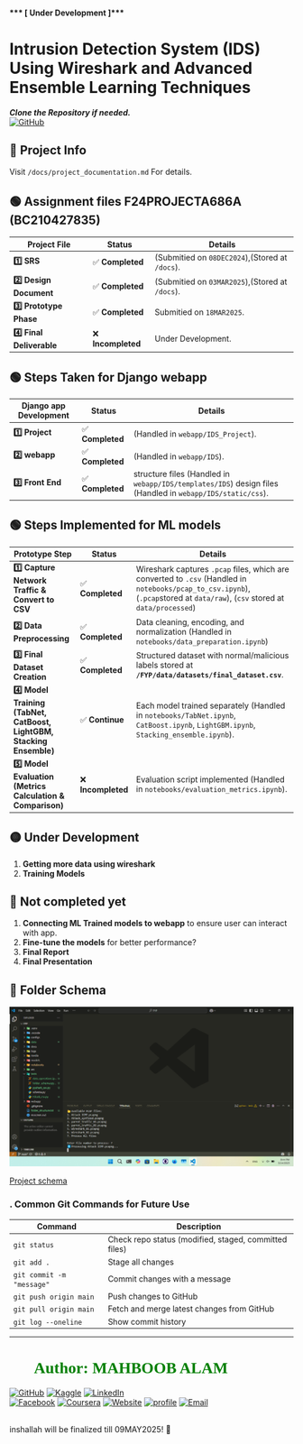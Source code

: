 #### ***  [ Under Development ]***
# **Intrusion Detection System (IDS) Using Wireshark and Advanced Ensemble Learning Techniques**

***Clone the Repository if needed.*** <br>
[![GitHub](https://img.shields.io/badge/GitHub-visit_repository-indigo?style=for-the-badge&logo=github)](https://github.com/infinity-decoder/FYP) 

## **📁 Project Info** <br>
Visit `/docs/project_documentation.md` For details.

## **🟢 Assignment files F24PROJECTA686A (BC210427835)**

| **Project File** | **Status** | **Details** |
|-----------------|------------|------------|
| **1️⃣ SRS** | ✅ **Completed** | (Submitied on  `08DEC2024`),(Stored at `/docs`). |
| **2️⃣ Design Document** | ✅ **Completed** | (Submitied on  `03MAR2025`),(Stored at `/docs`). |
| **3️⃣ Prototype Phase** | ✅ **Completed** | Submitied on  `18MAR2025`. |
| **4️⃣ Final Deliverable** | ❌ **Incompleted** | Under Development. |



## **🟢 Steps Taken for Django webapp**

| **Django app Development** | **Status** | **Details** |
|-----------------|------------|------------|
| **1️⃣ Project** | ✅ **Completed** | (Handled in `webapp/IDS_Project`). |
| **2️⃣ webapp** | ✅ **Completed** | (Handled in `webapp/IDS`). |
| **3️⃣ Front End** | ✅ **Completed** | structure files (Handled in `webapp/IDS/templates/IDS`) design files (Handled in `webapp/IDS/static/css`). |


## **🟢 Steps Implemented for ML models**
| **Prototype Step** | **Status** | **Details** |
|-----------------|------------|------------|
| **1️⃣ Capture Network Traffic & Convert to CSV** | ✅ **Completed** | Wireshark captures `.pcap` files, which are converted to `.csv` (Handled in `notebooks/pcap_to_csv.ipynb`), (`.pcap`stored at `data/raw`), (`csv` stored at `data/processed`)  |
| **2️⃣ Data Preprocessing** | ✅ **Completed** | Data cleaning, encoding, and normalization (Handled in `notebooks/data_preparation.ipynb`) |
| **3️⃣ Final Dataset Creation** | ✅ **Completed** | Structured dataset with normal/malicious labels stored at **`/FYP/data/datasets/final_dataset.csv`**. |
| **4️⃣ Model Training (TabNet, CatBoost, LightGBM, Stacking Ensemble)** | ✅ **Continue** | Each model trained separately (Handled in `notebooks/TabNet.ipynb`, `CatBoost.ipynb`, `LightGBM.ipynb`, `Stacking_ensemble.ipynb`). |
| **5️⃣ Model Evaluation (Metrics Calculation & Comparison)** | ❌ **Incompleted**  | Evaluation script implemented (Handled in `notebooks/evaluation_metrics.ipynb`). |



## **🟡 Under Development**
1. **Getting more data using wireshark**
2. **Training Models**  

## **🔴 Not completed yet**
1. **Connecting ML Trained models to webapp** to ensure user can interact with app. 
2. **Fine-tune the models** for better performance?
3. **Final Report**
4. **Final Presentation**

## **📁 Folder Schema**

![screenshot](image.png)


[Project schema](folder_structure.txt)
### **. Common Git Commands for Future Use**
| Command | Description |
|---------|------------|
| `git status` | Check repo status (modified, staged, committed files) |
| `git add .` | Stage all changes |
| `git commit -m "message"` | Commit changes with a message |
| `git push origin main` | Push changes to GitHub |
| `git pull origin main` | Fetch and merge latest changes from GitHub |
| `git log --oneline` | Show commit history |

---


<h1 style="font-family: 'poppins'; font-weight: bold; color: Green;">👨‍💻Author: MAHBOOB ALAM</h1>

[![GitHub](https://img.shields.io/badge/GitHub-Profile-red?style=for-the-badge&logo=github)](https://github.com/infinity-decoder) 
[![Kaggle](https://img.shields.io/badge/Kaggle-Profile-orange?style=for-the-badge&logo=kaggle)](https://www.kaggle.com/infinitydecoder) 
[![LinkedIn](https://img.shields.io/badge/LinkedIn-Profile-yellow?style=for-the-badge&logo=linkedin)](https://pk.linkedin.com/in/infinitydecoder)  
[![Facebook](https://img.shields.io/badge/Facebook-Profile-green?style=for-the-badge&logo=facebook)](https://www.facebook.com/infinitydecoder.me) 
[![Coursera](https://img.shields.io/badge/coursera-Profile-blue?style=for-the-badge&logo=coursera)](https://www.coursera.org/learner/infinitydecoder) 
[![Website](https://img.shields.io/badge/website-visit-indigo?style=for-the-badge&logo=wordpress)](https://www.coursera.org/learner/infinitydecoder) 
[![profile](https://img.shields.io/badge/portfolio-visit-violet?style=for-the-badge&logo=About.me)](https://profile.infinitydecoder.com/) 
[![Email](https://img.shields.io/badge/Email-Contact%20Me-black?style=for-the-badge&logo=email)](mailto:bc210427835mal@vu.edu.pk)

<br>inshallah will be finalized till 09MAY2025! 🚀